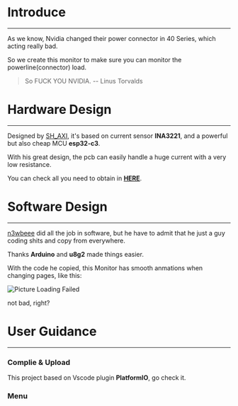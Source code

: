 # Introduce

---

As we know, Nvidia changed their power connector in 40 Series, which acting really bad.

So we create this monitor to make sure you can monitor the powerline(connector) load.

> So FUCK YOU NVIDIA. -- Linus Torvalds

# Hardware Design

---

Designed by <a href="https://github.com/SH-AXI" target="_blank"><text>SH_AXI<text/></a>, it's based on current sensor **INA3221**, and a powerful but also cheap MCU **esp32-c3**. 

With his great design, the pcb can easily handle a huge current with a very low resistance.

You can check all you need to obtain in [**HERE**](fill_link_here).

# Software Design

---

<a href="https://github.com/n3wbeee" target="_blank"><text>n3wbeee<text/></a> did all the job in software, but he have to admit that he just a guy coding shits and copy from everywhere.

Thanks **Arduino** and **u8g2** made things easier.

With the code he copied, this Monitor has smooth anmations when changing pages, like this:

![Picture Loading Failed]()

not bad, right?

# User Guidance

---

### Complie & Upload

This project based on Vscode plugin **PlatformIO**, go check it.

### Menu

